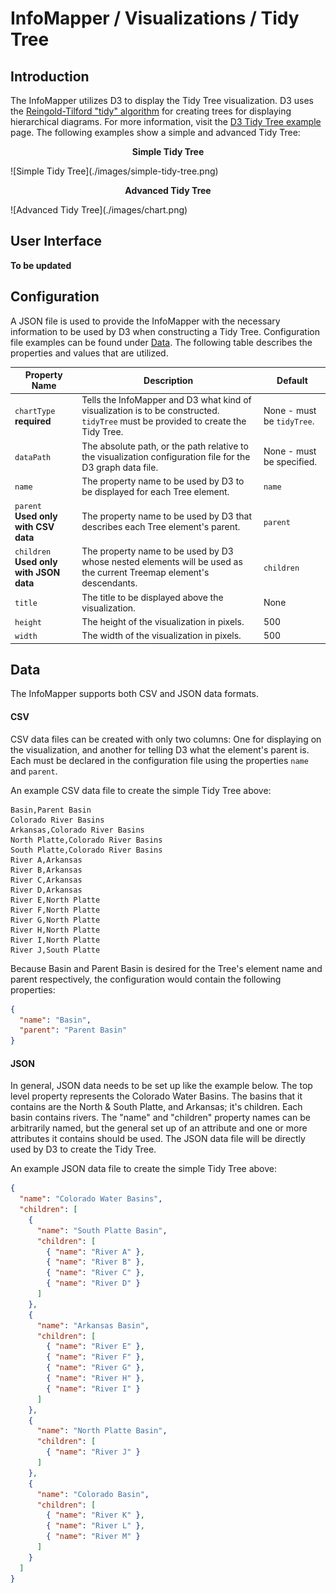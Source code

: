 # InfoMapper / Visualizations / Tidy Tree #

## Introduction ##

The InfoMapper utilizes D3 to display the Tidy Tree visualization.
D3 uses the [Reingold-Tilford "tidy" algorithm](https://reingold.co/tidier-drawings.pdf)
for creating trees for displaying hierarchical diagrams. For more information, visit
the [D3 Tidy Tree example](https://observablehq.com/@d3/tidy-tree) page.
The following examples show a simple and advanced Tidy Tree:

<p align="center"><b>Simple Tidy Tree</b></p>
![Simple Tidy Tree](./images/simple-tidy-tree.png)

<p align="center"><b>Advanced Tidy Tree</b></p>
![Advanced Tidy Tree](./images/chart.png)

## User Interface ##

**To be updated**

## Configuration ##

A JSON file is used to provide the InfoMapper with the necessary information to
be used by D3 when constructing a Tidy Tree. Configuration file examples can be
found under [Data](#data). The following table describes the properties and
values that are utilized.

| Property Name | Description | Default |
| ---- | ---- | ---- |
| `chartType`<br><b>required</b> | Tells the InfoMapper and D3 what kind of visualization is to be constructed. `tidyTree` must be provided to create the Tidy Tree. | None - must be `tidyTree`. |
| `dataPath` | The absolute path, or the path relative to the visualization configuration file for the D3 graph data file. | None - must be specified. |
| `name` | The property name to be used by D3 to be displayed for each Tree element. | `name` |
| `parent`<br><b>Used only with CSV data</b> | The property name to be used by D3 that describes each Tree element's parent. | `parent` |
| `children`<br><b>Used only with JSON data</b> | The property name to be used by D3 whose nested elements will be used as the current Treemap element's descendants. | `children` |
| `title` | The title to be displayed above the visualization. | None |
| `height` | The height of the visualization in pixels. | 500 |
| `width` | The width of the visualization in pixels. | 500 |

## Data ##

The InfoMapper supports both CSV and JSON data formats.

#### CSV ####

CSV data files can be created with only two columns: One for displaying on the visualization,
and another for telling D3 what the element's parent is. Each must be declared in
the configuration file using the properties `name` and `parent`.

An example CSV data file to create the simple Tidy Tree above:

```csv
Basin,Parent Basin
Colorado River Basins
Arkansas,Colorado River Basins
North Platte,Colorado River Basins
South Platte,Colorado River Basins
River A,Arkansas
River B,Arkansas
River C,Arkansas
River D,Arkansas
River E,North Platte
River F,North Platte
River G,North Platte
River H,North Platte
River I,North Platte
River J,South Platte
```

Because Basin and Parent Basin is desired for the Tree's element name and parent
respectively, the configuration would contain the following properties:

```json
{
  "name": "Basin",
  "parent": "Parent Basin"
}
```

#### JSON ####

In general, JSON data needs to be set up like the example below. The top level
property represents the Colorado Water Basins. The basins that it contains are
the North & South Platte, and Arkansas; it's children. Each basin contains
rivers. The "name" and "children" property names can be arbitrarily named,
but the general set up of an attribute and one or more attributes it contains
should be used. The JSON data file will be directly used by D3 to create the
Tidy Tree.

An example JSON data file to create the simple Tidy Tree above:

```json
{
  "name": "Colorado Water Basins",
  "children": [
    {
      "name": "South Platte Basin",
      "children": [
        { "name": "River A" },
        { "name": "River B" },
        { "name": "River C" },
        { "name": "River D" }
      ]
    },
    {
      "name": "Arkansas Basin",
      "children": [
        { "name": "River E" },
        { "name": "River F" },
        { "name": "River G" },
        { "name": "River H" },
        { "name": "River I" }
      ]
    },
    {
      "name": "North Platte Basin",
      "children": [
        { "name": "River J" }
      ]
    },
    {
      "name": "Colorado Basin",
      "children": [
        { "name": "River K" },
        { "name": "River L" },
        { "name": "River M" }
      ]
    }
  ]
}
```